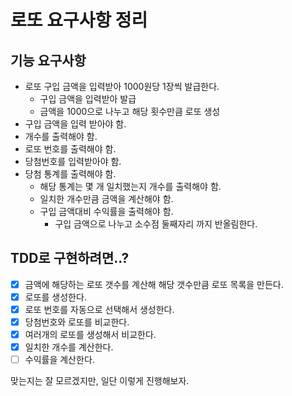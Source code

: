 # 로또 요구사항 정리

## 기능 요구사항

- 로또 구입 금액을 입력받아 1000원당 1장씩 발급한다.
    - 구입 금액을 입력받아 발급
    - 금액을 1000으로 나누고 해당 횟수만큼 로또 생성
- 구입 금액을 입력 받아야 함.
- 개수를 출력해야 함.
- 로또 번호를 출력해야 함.
- 당첨번호를 입력받아야 함.
- 당첨 통계를 출력해야 함.
    - 해당 통계는 몇 개 일치했는지 개수를 출력해야 함.
    - 일치한 개수만큼 금액을 계산해야 함.
    - 구입 금액대비 수익률을 출력해야 함.
        - 구입 금액으로 나누고 소수점 둘째자리 까지 반올림한다.

## TDD로 구현하려면..?

- [x] 금액에 해당하는 로또 갯수를 계산해 해당 갯수만큼 로또 목록을 만든다.
- [x] 로또를 생성한다.
- [x] 로또 번호를 자동으로 선택해서 생성한다.
- [x] 당첨번호와 로또를 비교한다.
- [x] 여러개의 로또를 생성해서 비교한다.
- [x] 일치한 개수를 계산한다.
- [ ] 수익률을 계산한다.

맞는지는 잘 모르겠지만, 일단 이렇게 진행해보자.
